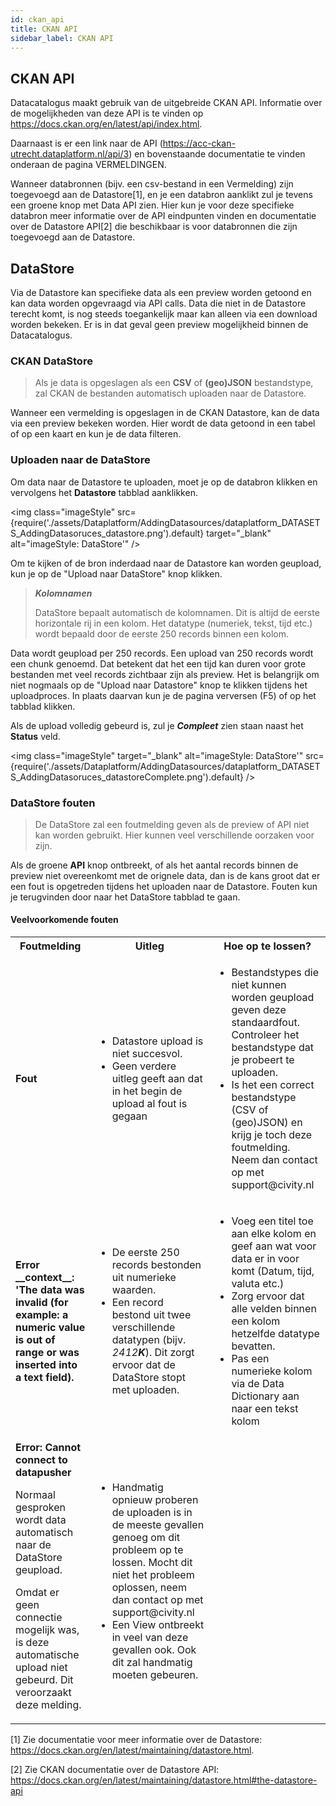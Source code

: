 ```yaml
---
id: ckan_api
title: CKAN API 
sidebar_label: CKAN API
---
```


## CKAN API

Datacatalogus maakt gebruik van de uitgebreide CKAN API. Informatie over de mogelijkheden van deze API is te vinden op https://docs.ckan.org/en/latest/api/index.html. 

Daarnaast is er een link naar de API (https://acc-ckan-utrecht.dataplatform.nl/api/3) en bovenstaande documentatie te vinden onderaan de pagina VERMELDINGEN.

Wanneer databronnen (bijv. een csv-bestand in een Vermelding) zijn toegevoegd aan de Datastore[1], en je een databron aanklikt zul je tevens een groene knop met Data API zien. Hier kun je voor deze specifieke databron meer informatie over de API eindpunten vinden en documentatie over de Datastore API[2] die beschikbaar is voor databronnen die zijn toegevoegd aan de Datastore.

## DataStore

Via de Datastore kan specifieke data als een preview worden getoond en kan data worden opgevraagd via API calls. Data die niet in de Datastore terecht komt, is nog steeds toegankelijk maar kan alleen via een download worden bekeken. Er is in dat geval geen preview mogelijkheid binnen de Datacatalogus.

### CKAN DataStore
>Als je data is opgeslagen als een **CSV** of **(geo)JSON** bestandstype, zal CKAN de bestanden automatisch uploaden naar de Datastore.

Wanneer een vermelding is opgeslagen in de CKAN Datastore, kan de data via een preview bekeken worden. Hier wordt de data getoond in een tabel of op een kaart en kun je de data filteren.

### Uploaden naar de DataStore
Om data naar de Datastore te uploaden, moet je op de databron klikken en vervolgens het **Datastore** tabblad aanklikken.

<img class="imageStyle" src={require('./assets/Dataplatform/AddingDatasources/dataplatform_DATASETS_AddingDatasoruces_datastore.png').default} target="_blank" alt="imageStyle: DataStore'" />

Om te kijken of de bron inderdaad naar de Datastore kan worden geupload, kun je op de "Upload naar DataStore" knop klikken.

> ***Kolomnamen***
>
> DataStore bepaalt automatisch de kolomnamen. Dit is altijd de eerste horizontale rij in een kolom. Het datatype (numeriek, tekst, tijd etc.) wordt bepaald door de eerste 250 records binnen een kolom. 

Data wordt geupload per 250 records. Een upload van 250 records wordt een chunk genoemd. Dat betekent dat het een tijd kan duren voor grote bestanden met veel records zichtbaar zijn als preview. Het is belangrijk om niet nogmaals op de "Upload naar Datastore" knop te klikken tijdens het uploadproces. In plaats daarvan kun je de pagina verversen (F5) of op het tabblad klikken. 

Als de upload volledig gebeurd is, zul je ***Compleet*** zien staan naast het **Status** veld.

<img class="imageStyle" target="_blank" alt="imageStyle: DataStore'" src={require('./assets/Dataplatform/AddingDatasources/dataplatform_DATASETS_AddingDatasoruces_datastoreComplete.png').default} />

### DataStore fouten
> De DataStore zal een foutmelding geven als de preview of API niet kan worden gebruikt. Hier kunnen veel verschillende oorzaken voor zijn.

Als de groene **API** knop ontbreekt, of als het aantal records binnen de preview niet overeenkomt met de orignele data, dan is de kans groot dat er een fout is opgetreden tijdens het uploaden naar de Datastore. Fouten kun je terugvinden door naar het DataStore tabblad te gaan.

#### Veelvoorkomende fouten

<table class="versions">
    <tbody>
        <tr>
            <th>Foutmelding</th>
            <th>Uitleg</th>
            <th>Hoe op te lossen?</th>
        </tr>
        <tr>
            <td>
                <strong>
                Fout
                </strong>
            </td>
            <td>
                <ul>
                    <li>Datastore upload is niet succesvol.</li>
                    <li>Geen verdere uitleg geeft aan dat in het begin de upload al fout is gegaan</li> 
                </ul>
            </td>
            <td>
                <ul>
                    <li>Bestandstypes die niet kunnen worden geupload geven deze standaardfout. Controleer het bestandstype dat je probeert te uploaden.</li>
                    <li>Is het een correct bestandstype (CSV of (geo)JSON) en krijg je toch deze foutmelding. Neem dan contact op met support@civity.nl</li>
                </ul>
            </td>
        </tr>
        <tr>
            <td>
                <strong>
                Error __context__: 'The data was invalid (for example: a numeric value is out of range or was inserted into a text field).
                </strong>
            </td>
            <td>
                <ul>
                    <li>De eerste 250 records bestonden uit numerieke waarden.</li>
                    <li>Een record bestond uit twee verschillende datatypen (bijv. <i>2412<strong>K</strong></i>). Dit zorgt ervoor dat de DataStore stopt met uploaden.</li>
                </ul>
            </td>
            <td>
                <ul>
                    <li>Voeg een titel toe aan elke kolom en geef aan wat voor data er in voor komt (Datum, tijd, valuta etc.)</li>
                    <li>Zorg ervoor dat alle velden binnen een kolom hetzelfde datatype bevatten.</li>
                    <li>Pas een numerieke kolom via de Data Dictionary aan naar een tekst kolom</li>
                </ul>
            </td>
        </tr>
        <tr>
            <td>
                <strong>Error: Cannot connect to datapusher</strong>
                <p>
                        Normaal gesproken wordt data automatisch naar de DataStore geupload.
                </p>
                <p>
                        Omdat er geen connectie mogelijk was, is deze automatische upload niet gebeurd. Dit veroorzaakt deze melding.
                </p>
            </td>
            <td>
                <ul>
                    <li>
                        Handmatig opnieuw proberen de uploaden is in de meeste gevallen genoeg om dit probleem op te lossen. Mocht dit niet het probleem oplossen, neem dan contact op met support@civity.nl
                    </li>
                    <li>
                        Een View ontbreekt in veel van deze gevallen ook. Ook dit zal handmatig moeten gebeuren. 
                    </li>
                </ul>
            </td>
        </tr>
    </tbody>
</table>

[1] Zie documentatie voor meer informatie over de Datastore: https://docs.ckan.org/en/latest/maintaining/datastore.html.

[2] Zie CKAN documentatie over de Datastore API: https://docs.ckan.org/en/latest/maintaining/datastore.html#the-datastore-api

